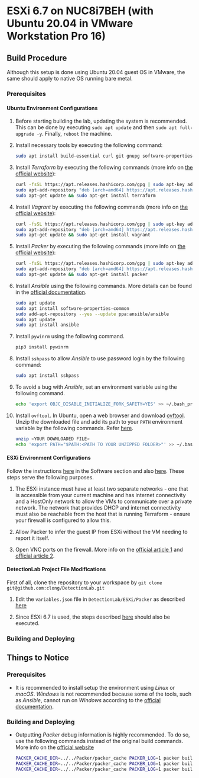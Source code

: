 # ESXi 6.7 on NUC8i7BEH (with Ubuntu 20.04 in VMware Workstation Pro 16)

## Build Procedure

Although this setup is done using Ubuntu 20.04 guest OS in VMware, the same should apply to native OS running bare metal.

### Prerequisites

#### Ubuntu Environment Configurations

1. Before starting building the lab, updating the system is recommended. This can be done by executing `sudo apt update` and then `sudo apt full-upgrade -y`. Finally, `reboot` the machine.

2. Install necessary tools by executing the following command:

   ```bash
   sudo apt install build-essential curl git gnupg software-properties-common
   ```

3. Install *Terraform* by executing the following commands (more info on [the official website](https://www.terraform.io/downloads)):

   ```bash
   curl -fsSL https://apt.releases.hashicorp.com/gpg | sudo apt-key add -
   sudo apt-add-repository "deb [arch=amd64] https://apt.releases.hashicorp.com $(lsb_release -cs) main"
   sudo apt-get update && sudo apt-get install terraform
   ```

4. Install *Vagrant* by executing the following commands (more info on [the official website](https://www.vagrantup.com/downloads)):

   ```bash
   curl -fsSL https://apt.releases.hashicorp.com/gpg | sudo apt-key add -
   sudo apt-add-repository "deb [arch=amd64] https://apt.releases.hashicorp.com $(lsb_release -cs) main"
   sudo apt-get update && sudo apt-get install vagrant
   ```

5. Install *Packer* by executing the following commands (more info on [the official website](https://www.packer.io/downloads)):

   ```bash
   curl -fsSL https://apt.releases.hashicorp.com/gpg | sudo apt-key add -
   sudo apt-add-repository "deb [arch=amd64] https://apt.releases.hashicorp.com $(lsb_release -cs) main"
   sudo apt-get update && sudo apt-get install packer
   ```

6. Install *Ansible* using the following commands. More details can be found in the [official documentation](https://docs.ansible.com/ansible/latest/installation_guide/intro_installation.html).

   ```bash
   sudo apt update
   sudo apt install software-properties-common
   sudo add-apt-repository --yes --update ppa:ansible/ansible
   sudo apt update
   sudo apt install ansible
   ```

7. Install `pywinrm` using the following command.

   ```bash
   pip3 install pywinrm
   ```

8. Install `sshpass` to allow *Ansible* to use password login by the following command:

   ```bash
   sudo apt install sshpass
   ```

9. To avoid a bug with *Ansible*, set an environment variable using the following command.

   ```bash
   echo 'export OBJC_DISABLE_INITIALIZE_FORK_SAFETY=YES' >> ~/.bash_profile
   ```

10. Install `ovftool`. In Ubuntu, open a web browser and download [ovftool](https://developer.vmware.com/web/tool/4.4.0/ovf). Unzip the downloaded file and add its path to your `PATH` environment variable by the following commands. Refer [here](https://docs.vmware.com/en/VMware-Telco-Cloud-Operations/1.4.0/deployment-guide-140/GUID-95301A42-F6F6-4BA9-B3A0-A86A268754B6.html).

    ```bash
    unzip <YOUR DOWNLOADED FILE>
    echo 'export PATH="$PATH:<PATH TO YOUR UNZIPPED FOLDER>"' >> ~/.bash_profile
    ```

#### ESXi Environment Configurations

Follow the instructions [here](https://clo.ng/blog/detectionlab-on-esxi/) in the Software section and also [here](https://nickcharlton.net/posts/using-packer-esxi-6.html). These steps serve the following purposes.

1. The ESXi instance must have at least two separate networks - one that is accessible from your current machine and has internet connectivity and a HostOnly network to allow the VMs to communicate over a private network. The network that provides DHCP and internet connectivity must also be reachable from the host that is running Terraform - ensure your firewall is configured to allow this.

2. Allow Packer to infer the guest IP from ESXi without the VM needing to report it itself.

3. Open VNC ports on the firewall. More info on the [official article 1](https://kb.vmware.com/s/article/2008226) and [official article 2](https://kb.vmware.com/s/article/2043564).

#### DetectionLab Project File Modifications

First of all, clone the repository to your workspace by `git clone git@github.com:clong/DetectionLab.git`

1. Edit the `variables.json` file in `DetectionLab/ESXi/Packer` as described [here](https://detectionlab.network/deployment/esxi/#steps)

2. Since ESXi 6.7 is used, the steps described [here](https://detectionlab.network/deployment/esxi/#special-configuration-for-esxi-6x) should also be executed.

### Building and Deploying

## Things to Notice

### Prerequisites

- It is recommended to install setup the environment using *Linux* or *macOS*. *Windows* is not recommended because some of the tools, such as *Ansible*, cannot run on *Windows* according to the [official documentation](https://docs.ansible.com/ansible/latest/user_guide/windows_faq.html#can-ansible-run-on-windows).

### Building and Deploying

- Outputting *Packer* debug information is highly recommended. To do so, use the following commands instead of the original build commands. More info on the [official website](https://www.packer.io/docs/debugging)

  ```bash
  PACKER_CACHE_DIR=../../Packer/packer_cache PACKER_LOG=1 packer build -var-file variables.json windows_10_esxi.json &> logs/packer_build_win10.log
  PACKER_CACHE_DIR=../../Packer/packer_cache PACKER_LOG=1 packer build -var-file variables.json windows_2016_esxi.json &> logs/packer_build_winserver2016.log
  PACKER_CACHE_DIR=../../Packer/packer_cache PACKER_LOG=1 packer build -var-file variables.json ubuntu2004_esxi.json &> logs/packer_build_ubuntu20.log
  ```
